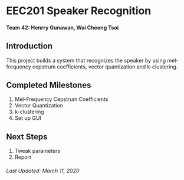# EEC201 Speaker Recognition
#### Team 42: Henrry Gunawan, Wai Cheong Tsoi

## Introduction
This project builds a system that recognizes the speaker by using mel-frequency cepstrum 
coefficients, vector quantization and k-clustering.

## Completed Milestones
1. Mel-Frequency Cepstrum Coefficients
2. Vector Quantization
3. k-clustering
4. Set up GUI

## Next Steps
1. Tweak parameters
2. Report

###### Last Updated: March 11, 2020